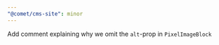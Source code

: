 ```yaml
---
"@comet/cms-site": minor
---
```


Add comment explaining why we omit the `alt`-prop in `PixelImageBlock`

